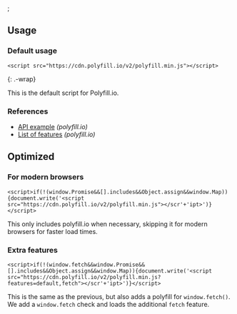 ;

Usage
-----

### Default usage

    <script src="https://cdn.polyfill.io/v2/polyfill.min.js"></script>

{: .-wrap}

This is the default script for Polyfill.io.

### References

-   [API example](https://polyfill.io/v2/docs/api) *(polyfill.io)*
-   [List of features](https://polyfill.io/v2/docs/features) *(polyfill.io)*

Optimized
---------

### For modern browsers

    <script>if(!(window.Promise&&[].includes&&Object.assign&&window.Map)){document.write('<script src="https://cdn.polyfill.io/v2/polyfill.min.js"></scr'+'ipt>')}</script>

This only includes polyfill.io when necessary, skipping it for modern browsers for faster load times.

### Extra features

    <script>if(!(window.fetch&&window.Promise&&[].includes&&Object.assign&&window.Map)){document.write('<script src="https://cdn.polyfill.io/v2/polyfill.min.js?features=default,fetch"></scr'+'ipt>')}</script>

This is the same as the previous, but also adds a polyfill for `window.fetch()`. We add a `window.fetch` check and loads the additional `fetch` feature.
